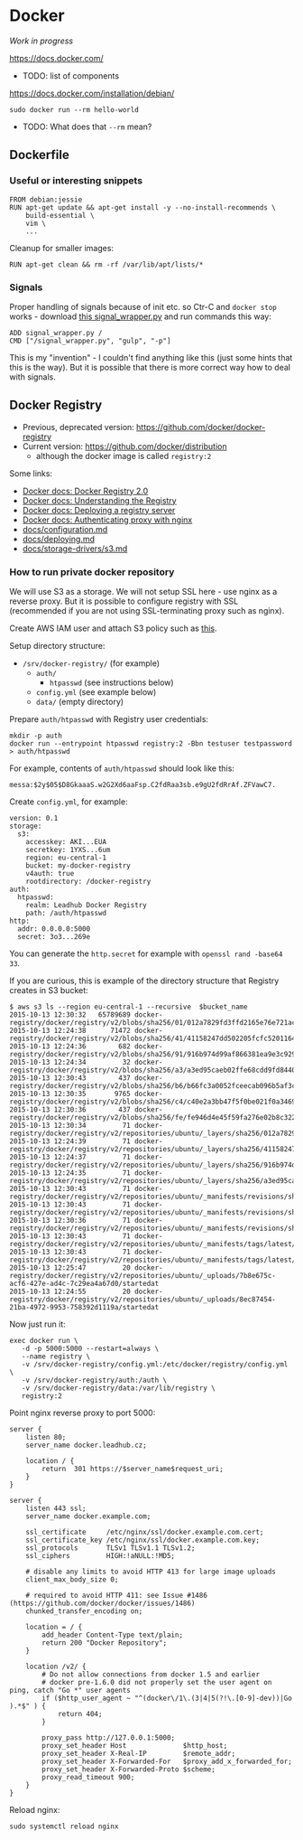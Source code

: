 Docker
======

_Work in progress_

https://docs.docker.com/

- TODO: list of components

https://docs.docker.com/installation/debian/


    sudo docker run --rm hello-world

- TODO: What does that `--rm` mean?


Dockerfile
----------

### Useful or interesting snippets

    FROM debian:jessie
    RUN apt-get update && apt-get install -y --no-install-recommends \
	    build-essential \
	    vim \
	    ...

Cleanup for smaller images:

    RUN apt-get clean && rm -rf /var/lib/apt/lists/*


### Signals

Proper handling of signals because of init etc. so Ctr-C and `docker stop` works - download [this signal_wrapper.py](https://github.com/messa/este-docker/blob/master/signal_wrapper.py) and run commands this way:

    ADD signal_wrapper.py /
    CMD ["/signal_wrapper.py", "gulp", "-p"]

This is my "invention" - I couldn't find anything like this (just some hints that this is the way). But it is possible that there is more correct way how to deal with signals.


Docker Registry
---------------

- Previous, deprecated version: https://github.com/docker/docker-registry
- Current version: https://github.com/docker/distribution
  - although the docker image is called `registry:2`

Some links:  

- [Docker docs: Docker Registry 2.0](https://docs.docker.com/registry/)
- [Docker docs: Understanding the Registry](https://docs.docker.com/registry/introduction/)
- [Docker docs: Deploying a registry server](https://docs.docker.com/registry/deploying/)
- [Docker docs: Authenticating proxy with nginx](https://docs.docker.com/registry/nginx/)
- [docs/configuration.md](https://github.com/docker/distribution/blob/master/docs/configuration.md)
- [docs/deploying.md](https://github.com/docker/distribution/blob/master/docs/deploying.md)
- [docs/storage-drivers/s3.md](https://github.com/docker/distribution/blob/master/docs/storage-drivers/s3.md)


### How to run private docker repository

We will use S3 as a storage. We will not setup SSL here - use nginx as a reverse proxy. But it is possible to configure registry with SSL (recommended if you are not using SSL-terminating proxy such as nginx).

Create AWS IAM user and attach S3 policy such as [this]( https://github.com/messa/tips/blob/master/AWS.md#s3-iam-policy-for-readwrite-access-only-to-a-single-bucket).

Setup directory structure:

- `/srv/docker-registry/` (for example)
  - `auth/`
    - `htpasswd` (see instructions below)
  - `config.yml` (see example below)
  - `data/` (empty directory)

Prepare `auth/htpasswd` with Registry user credentials:

    mkdir -p auth
    docker run --entrypoint htpasswd registry:2 -Bbn testuser testpassword > auth/htpasswd

For example, contents of `auth/htpasswd` should look like this:

    messa:$2y$05$D8GkaaaS.w2G2Xd6aaFsp.C2fdRaa3sb.e9gU2fdRrAf.ZFVawC7.

Create `config.yml`, for example:

    version: 0.1
    storage:
      s3:
        accesskey: AKI...EUA
        secretkey: 1YXS...6um
        region: eu-central-1 
        bucket: my-docker-registry
        v4auth: true
        rootdirectory: /docker-registry
    auth:
      htpasswd:
        realm: Leadhub Docker Registry
        path: /auth/htpasswd
    http:
      addr: 0.0.0.0:5000
      secret: 3o3...269e

You can generate the `http.secret` for example with `openssl rand -base64 33`.

If you are curious, this is example of the directory structure that Registry creates in S3 bucket:

    $ aws s3 ls --region eu-central-1 --recursive  $bucket_name
    2015-10-13 12:30:32   65789689 docker-registry/docker/registry/v2/blobs/sha256/01/012a7829fd3ffd2165e76e721ac5384131de4ee35e5b34330f5df9d4f52935d6/data
    2015-10-13 12:24:38      71472 docker-registry/docker/registry/v2/blobs/sha256/41/41158247dd502205fcfc5201164f687b957a76d32726e7b45185f22b62143e94/data
    2015-10-13 12:24:36        682 docker-registry/docker/registry/v2/blobs/sha256/91/916b974d99af866381ea9e3c929b4709058946bb44f3ad10dacfc6ea3b2a936b/data
    2015-10-13 12:24:34         32 docker-registry/docker/registry/v2/blobs/sha256/a3/a3ed95caeb02ffe68cdd9fd84406680ae93d633cb16422d00e8a7c22955b46d4/data
    2015-10-13 12:30:43        437 docker-registry/docker/registry/v2/blobs/sha256/b6/b66fc3a0052fceecab096b5af3c1953a5cb37fce20c9e5557f48495950d7b433/data
    2015-10-13 12:30:35       9765 docker-registry/docker/registry/v2/blobs/sha256/c4/c40e2a3bb47f5f0be021f0a3469cb1cda2251ccfc0ee674eed7629f897270f25/data
    2015-10-13 12:30:36        437 docker-registry/docker/registry/v2/blobs/sha256/fe/fe946d4e45f59fa276e02b8c322eeb135d9987773182a47566f11466fb390a05/data
    2015-10-13 12:30:34         71 docker-registry/docker/registry/v2/repositories/ubuntu/_layers/sha256/012a7829fd3ffd2165e76e721ac5384131de4ee35e5b34330f5df9d4f52935d6/link
    2015-10-13 12:24:39         71 docker-registry/docker/registry/v2/repositories/ubuntu/_layers/sha256/41158247dd502205fcfc5201164f687b957a76d32726e7b45185f22b62143e94/link
    2015-10-13 12:24:37         71 docker-registry/docker/registry/v2/repositories/ubuntu/_layers/sha256/916b974d99af866381ea9e3c929b4709058946bb44f3ad10dacfc6ea3b2a936b/link
    2015-10-13 12:24:35         71 docker-registry/docker/registry/v2/repositories/ubuntu/_layers/sha256/a3ed95caeb02ffe68cdd9fd84406680ae93d633cb16422d00e8a7c22955b46d4/link
    2015-10-13 12:30:43         71 docker-registry/docker/registry/v2/repositories/ubuntu/_manifests/revisions/sha256/c40e2a3bb47f5f0be021f0a3469cb1cda2251ccfc0ee674eed7629f897270f25/link
    2015-10-13 12:30:43         71 docker-registry/docker/registry/v2/repositories/ubuntu/_manifests/revisions/sha256/c40e2a3bb47f5f0be021f0a3469cb1cda2251ccfc0ee674eed7629f897270f25/signatures/sha256/b66fc3a0052fceecab096b5af3c1953a5cb37fce20c9e5557f48495950d7b433/link
    2015-10-13 12:30:36         71 docker-registry/docker/registry/v2/repositories/ubuntu/_manifests/revisions/sha256/c40e2a3bb47f5f0be021f0a3469cb1cda2251ccfc0ee674eed7629f897270f25/signatures/sha256/fe946d4e45f59fa276e02b8c322eeb135d9987773182a47566f11466fb390a05/link
    2015-10-13 12:30:43         71 docker-registry/docker/registry/v2/repositories/ubuntu/_manifests/tags/latest/current/link
    2015-10-13 12:30:43         71 docker-registry/docker/registry/v2/repositories/ubuntu/_manifests/tags/latest/index/sha256/c40e2a3bb47f5f0be021f0a3469cb1cda2251ccfc0ee674eed7629f897270f25/link
    2015-10-13 12:25:47         20 docker-registry/docker/registry/v2/repositories/ubuntu/_uploads/7b8e675c-acf6-427e-ad4c-7c29ea4a67d0/startedat
    2015-10-13 12:24:55         20 docker-registry/docker/registry/v2/repositories/ubuntu/_uploads/8ec87454-21ba-4972-9953-758392d1119a/startedat

Now just run it:

    exec docker run \
       -d -p 5000:5000 --restart=always \
       --name registry \
       -v /srv/docker-registry/config.yml:/etc/docker/registry/config.yml \
       -v /srv/docker-registry/auth:/auth \
       -v /srv/docker-registry/data:/var/lib/registry \
       registry:2

Point nginx reverse proxy to port 5000:

    server {
        listen 80;
        server_name docker.leadhub.cz;

        location / {
            return  301 https://$server_name$request_uri;
        }
    }

    server {
        listen 443 ssl;
        server_name docker.example.com;

        ssl_certificate     /etc/nginx/ssl/docker.example.com.cert;
        ssl_certificate_key /etc/nginx/ssl/docker.example.com.key;
        ssl_protocols       TLSv1 TLSv1.1 TLSv1.2;
        ssl_ciphers         HIGH:!aNULL:!MD5;

        # disable any limits to avoid HTTP 413 for large image uploads
        client_max_body_size 0;

        # required to avoid HTTP 411: see Issue #1486 (https://github.com/docker/docker/issues/1486)
        chunked_transfer_encoding on;

        location = / {
            add_header Content-Type text/plain;
            return 200 "Docker Repository";
        }

        location /v2/ {
            # Do not allow connections from docker 1.5 and earlier
            # docker pre-1.6.0 did not properly set the user agent on ping, catch "Go *" user agents
            if ($http_user_agent ~ "^(docker\/1\.(3|4|5(?!\.[0-9]-dev))|Go ).*$" ) {
                return 404;
            }

            proxy_pass http://127.0.0.1:5000;
            proxy_set_header Host              $http_host;
            proxy_set_header X-Real-IP         $remote_addr;
            proxy_set_header X-Forwarded-For   $proxy_add_x_forwarded_for;
            proxy_set_header X-Forwarded-Proto $scheme;
            proxy_read_timeout 900;
        }
    }

Reload nginx:

    sudo systemctl reload nginx
